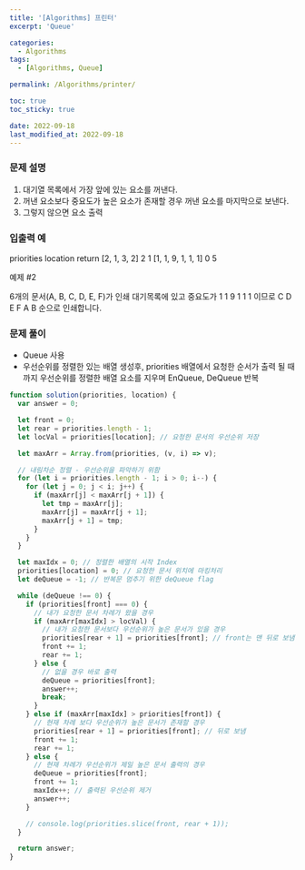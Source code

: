 ```yaml
---
title: '[Algorithms] 프린터'
excerpt: 'Queue'

categories:
  - Algorithms
tags:
  - [Algorithms, Queue]

permalink: /Algorithms/printer/

toc: true
toc_sticky: true

date: 2022-09-18
last_modified_at: 2022-09-18
---
```


### 문제 설명

1. 대기열 목록에서 가장 앞에 있는 요소를 꺼낸다.
2. 꺼낸 요소보다 중요도가 높은 요소가 존재할 경우 꺼낸 요소를 마지막으로 보낸다.
3. 그렇지 않으면 요소 출력

### 입출력 예

priorities location return
[2, 1, 3, 2] 2 1
[1, 1, 9, 1, 1, 1] 0 5

예제 #2

6개의 문서(A, B, C, D, E, F)가 인쇄 대기목록에 있고 중요도가 1 1 9 1 1 1 이므로 C D E F A B 순으로 인쇄합니다.

### 문제 풀이

- Queue 사용
- 우선순위를 정렬한 있는 배열 생성후, priorities 배열에서 요청한 순서가 출력 될 때까지 우선순위를 정렬한 배열 요소를 지우며 EnQueue, DeQueue 반복

```jsx
function solution(priorities, location) {
  var answer = 0;

  let front = 0;
  let rear = priorities.length - 1;
  let locVal = priorities[location]; // 요청한 문서의 우선순위 저장

  let maxArr = Array.from(priorities, (v, i) => v);

  // 내림차순 정렬 - 우선순위을 파악하기 위함
  for (let i = priorities.length - 1; i > 0; i--) {
    for (let j = 0; j < i; j++) {
      if (maxArr[j] < maxArr[j + 1]) {
        let tmp = maxArr[j];
        maxArr[j] = maxArr[j + 1];
        maxArr[j + 1] = tmp;
      }
    }
  }

  let maxIdx = 0; // 정렬한 배열의 시작 Index
  priorities[location] = 0; // 요청한 문서 위치에 마킹처리
  let deQueue = -1; // 반복문 멈추기 위한 deQueue flag

  while (deQueue !== 0) {
    if (priorities[front] === 0) {
      // 내가 요청한 문서 차례가 왔을 경우
      if (maxArr[maxIdx] > locVal) {
        // 내가 요청한 문서보다 우선순위가 높은 문서가 있을 경우
        priorities[rear + 1] = priorities[front]; // front는 맨 뒤로 보냄
        front += 1;
        rear += 1;
      } else {
        // 없을 경우 바로 출력
        deQueue = priorities[front];
        answer++;
        break;
      }
    } else if (maxArr[maxIdx] > priorities[front]) {
      // 현재 차례 보다 우선순위가 높은 문서가 존재할 경우
      priorities[rear + 1] = priorities[front]; // 뒤로 보냄
      front += 1;
      rear += 1;
    } else {
      // 현재 차례가 우선순위가 제일 높은 문서 출력의 경우
      deQueue = priorities[front];
      front += 1;
      maxIdx++; // 출력된 우선순위 제거
      answer++;
    }

    // console.log(priorities.slice(front, rear + 1));
  }

  return answer;
}
```
